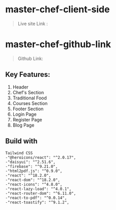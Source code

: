 # master-chef-client-side
>Live site Link :
# master-chef-github-link
>Github Link:

## Key Features:
1. Header 
2. Chef's Section
3. Traditional Food
4. Courses Section
5. Footer Section
6. Login Page
7. Register Page
8. Blog Page


## **Build with** ##
    Tailwind CSS
    -"@heroicons/react": "^2.0.17",
    -"daisyui": "^2.51.6",
    -"firebase": "^9.21.0",
    -"html2pdf.js": "^0.9.0",
    -"react": "^18.2.0",
    -"react-dom": "^18.2.0",
    -"react-icons": "^4.8.0",
    -"react-lazy-load": "^4.0.1",
    -"react-router-dom": "^6.11.0",
    -"react-to-pdf": "^0.0.14",
    -"react-toastify": "^9.1.2",
